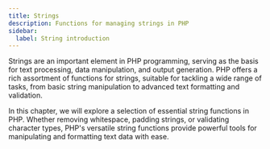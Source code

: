 ```yaml
---
title: Strings
description: Functions for managing strings in PHP
sidebar:
  label: String introduction
---
```


Strings are an important element in PHP programming, serving as the basis for text processing, data manipulation, and output generation. PHP offers a rich assortment of functions for strings, suitable for tackling a wide range of tasks, from basic string manipulation to advanced text formatting and validation.

In this chapter, we will explore a selection of essential string functions in PHP. Whether removing whitespace, padding strings, or validating character types, PHP's versatile string functions provide powerful tools for manipulating and formatting text data with ease.